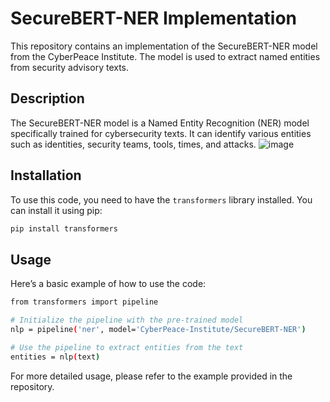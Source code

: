 # SecureBERT-NER Implementation

This repository contains an implementation of the SecureBERT-NER model from the CyberPeace Institute. The model is used to extract named entities from security advisory texts.

## Description

The SecureBERT-NER model is a Named Entity Recognition (NER) model specifically trained for cybersecurity texts. It can identify various entities such as identities, security teams, tools, times, and attacks.
![image](https://github.com/PriyankaMohan94/cybersecurity-ner/assets/158774209/0cbc3e15-2c19-4fd3-a7f5-5d95490d4af1)


## Installation

To use this code, you need to have the `transformers` library installed. You can install it using pip:

```bash
pip install transformers
```


## Usage

Here’s a basic example of how to use the code:

```bash
from transformers import pipeline

# Initialize the pipeline with the pre-trained model
nlp = pipeline('ner', model='CyberPeace-Institute/SecureBERT-NER')

# Use the pipeline to extract entities from the text
entities = nlp(text)
```

For more detailed usage, please refer to the example provided in the repository.
